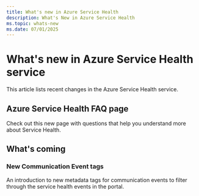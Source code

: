 ```yaml
---
title: What's new in Azure Service Health
description: What's New in Azure Service Health
ms.topic: whats-new
ms.date: 07/01/2025
---
```


# What's new in Azure Service Health service

This article lists recent changes in the Azure Service Health service. 


## Azure Service Health FAQ page
Check out this new page with questions that help you understand more about Service Health.


## What's coming

### New Communication Event tags
An introduction to new metadata tags for communication events to filter through the service health events in the portal.


